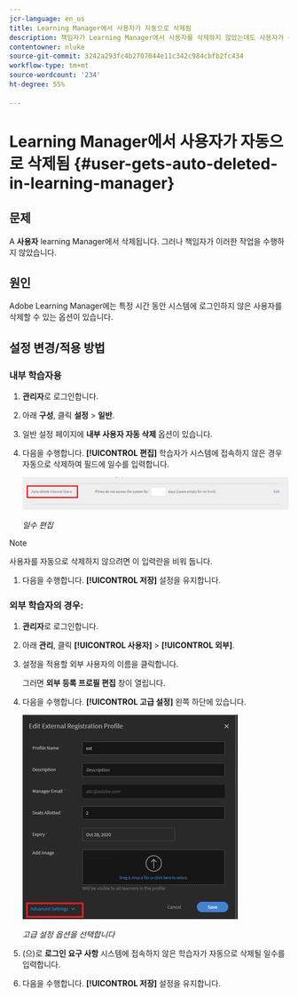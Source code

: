 ```yaml
---
jcr-language: en_us
title: Learning Manager에서 사용자가 자동으로 삭제됨
description: 책임자가 Learning Manager에서 사용자를 삭제하지 않았는데도 사용자가 삭제됩니다.
contentowner: nluke
source-git-commit: 3242a293fc4b2707044e11c342c984cbfb2fc434
workflow-type: tm+mt
source-wordcount: '234'
ht-degree: 55%

---
```




# Learning Manager에서 사용자가 자동으로 삭제됨 {#user-gets-auto-deleted-in-learning-manager}

## 문제

A **사용자** learning Manager에서 삭제됩니다. 그러나 책임자가 이러한 작업을 수행하지 않았습니다.

## 원인

Adobe Learning Manager에는 특정 시간 동안 시스템에 로그인하지 않은 사용자를 삭제할 수 있는 옵션이 있습니다.

## 설정 변경/적용 방법

### 내부 학습자용

1. **관리자**&#x200B;로 로그인합니다.
1. 아래 **구성**, 클릭 **설정** > **일반**.
1. 일반 설정 페이지에 **내부 사용자 자동 삭제** 옵션이 있습니다.
1. 다음을 수행합니다. **[!UICONTROL 편집]** 학습자가 시스템에 접속하지 않은 경우 자동으로 삭제하여 필드에 일수를 입력합니다.

   ![](assets/cp-autodelete-internal.png)

   *일수 편집*

>[!NOTE]
>
>   사용자를 자동으로 삭제하지 않으려면 이 입력란을 비워 둡니다.


1. 다음을 수행합니다. **[!UICONTROL 저장]** 설정을 유지합니다.

### 외부 학습자의 경우:

1. **관리자**&#x200B;로 로그인합니다.
1. 아래 **관리**, 클릭 **[!UICONTROL 사용자]** > **[!UICONTROL 외부]**.
1. 설정을 적용할 외부 사용자의 이름을 클릭합니다.

   그러면 **외부 등록 프로필 편집** 창이 열립니다.

1. 다음을 수행합니다. **[!UICONTROL 고급 설정]** 왼쪽 하단에 있습니다.

   ![](assets/cp-autodelete-external.png)

   *고급 설정 옵션을 선택합니다*

1. (으)로 **로그인 요구 사항** 시스템에 접속하지 않은 학습자가 자동으로 삭제될 일수를 입력합니다.
1. 다음을 수행합니다. **[!UICONTROL 저장]** 설정을 유지합니다.
